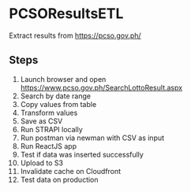 # PCSOResultsETL
Extract results from https://pcso.gov.ph/

## Steps

1. Launch browser and open https://www.pcso.gov.ph/SearchLottoResult.aspx
2. Search by date range
3. Copy values from table
4. Transform values
5. Save as CSV
6. Run STRAPI locally
7. Run postman via newman with CSV as input
8. Run ReactJS app
9. Test if data was inserted successfully
10. Upload to S3
11. Invalidate cache on Cloudfront
12. Test data on production